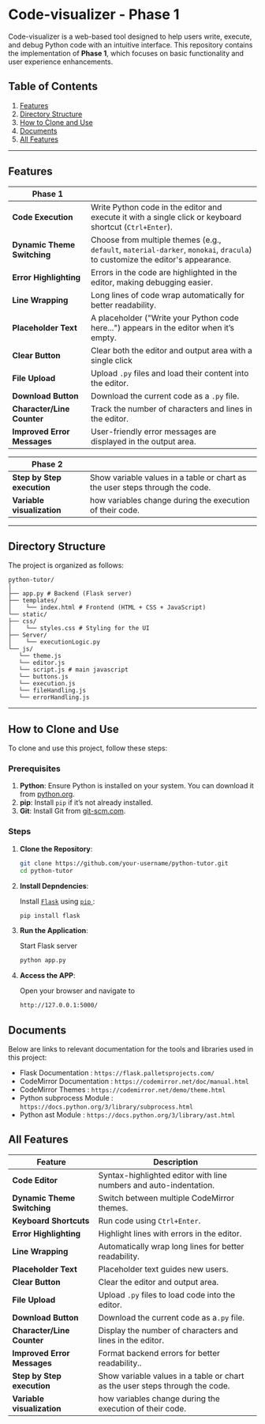 # Code-visualizer - Phase 1

Code-visualizer is a web-based tool designed to help users write, execute, and debug Python code with an intuitive interface. This repository contains the implementation of **Phase 1**, which focuses on basic functionality and user experience enhancements.

## Table of Contents
1. [Features](#features)
2. [Directory Structure](#directory-structure)
3. [How to Clone and Use](#how-to-clone-and-use)
4. [Documents](#documents)
5. [All Features](#all-features)
<!-- 5. [Future Enhancements](#future-enhancements) -->

---

## Features
|         **Phase 1**     ||
|-------------|------------|
| **Code Execution** |  Write Python code in the editor and execute it with a single click or keyboard shortcut (`Ctrl+Enter`).|
| **Dynamic Theme Switching** | Choose from multiple themes (e.g., `default`, `material-darker`, `monokai`, `dracula`) to customize the editor's appearance.|
| **Error Highlighting** | Errors in the code are highlighted in the editor, making debugging easier. |
| **Line Wrapping** | Long lines of code wrap automatically for better readability.|
| **Placeholder Text** | A placeholder ("Write your Python code here...") appears in the editor when it’s empty.|
| **Clear Button** | Clear both the editor and output area with a single click |
| **File Upload** | Upload `.py` files and load their content into the editor.|
| **Download Button** | Download the current code as a `.py` file.|
| **Character/Line Counter** | Track the number of characters and lines in the editor.|
| **Improved Error Messages** | User-friendly error messages are displayed in the output area.|

|         **Phase 2**     ||
|-------------|------------|
| **Step by Step execution** | Show variable values in a table or chart as the user steps through the code.  |
| **Variable visualization** | how variables change during the execution of their code.|

---

## Directory Structure
The project is organized as follows:
```
python-tutor/
│
├── app.py # Backend (Flask server)
├── templates/
│    └── index.html # Frontend (HTML + CSS + JavaScript)
└── static/
├── css/
│    └── styles.css # Styling for the UI
├── Server/
│    └── executionLogic.py
└── js/
   └── theme.js
   └── editor.js
   └── script.js # main javascript
   └── buttons.js
   └── execution.js
   └── fileHandling.js
   └── errorHandling.js

```
---

## How to Clone and Use
To clone and use this project, follow these steps:

### Prerequisites
1. **Python**: Ensure Python is installed on your system. You can download it from [python.org](https://www.python.org/).
2. **pip**: Install `pip` if it’s not already installed.
3. **Git**: Install Git from [git-scm.com](https://git-scm.com/).

### Steps
1. **Clone the Repository**:
   ```bash
   git clone https://github.com/your-username/python-tutor.git
   cd python-tutor
   ```
2. **Install Depndencies**:

   Install <a href="https://flask.palletsprojects.com/en/stable/">`Flask`</a> using <a href="https://packaging.python.org/en/latest/tutorials/installing-packages/"> `pip` </a>:
   ```bash
   pip install flask
   ```
3. **Run the Application**:

   Start Flask server
   ```bash
   python app.py
   ```
4. **Access the APP**:

   Open your browser and navigate to 
   ```bash
   http://127.0.0.1:5000/
   ```

## Documents
Below are links to relevant documentation for the tools and libraries used in this project:

- Flask Documentation : `https://flask.palletsprojects.com/`
- CodeMirror Documentation : `https://codemirror.net/doc/manual.html`
- CodeMirror Themes : `https://codemirror.net/demo/theme.html`
- Python subprocess Module : `https://docs.python.org/3/library/subprocess.html`
- Python ast Module : `https://docs.python.org/3/library/ast.html`

## All Features

| Feature    | Description    |
|-------------|------------|
| **Code Editor** | Syntax-highlighted editor with line numbers and auto-indentation. | 
|**Dynamic Theme Switching** | Switch between multiple CodeMirror themes. | 
| **Keyboard Shortcuts** | Run code using `Ctrl+Enter`. | 
|**Error Highlighting** | Highlight lines with errors in the editor. | 
|**Line Wrapping** | Automatically wrap long lines for better readability. | 
| **Placeholder Text** | Placeholder text guides new users. | 
|**Clear Button** | Clear the editor and output area. | 
|**File Upload** | Upload `.py` files to load code into the editor. | 
| **Download Button** | Download the current code as a`.py` file. | 
|**Character/Line Counter** | Display the number of characters and lines in the editor. | 
| **Improved Error Messages** | Format backend errors for better readability.. | 
| **Step by Step execution** | Show variable values in a table or chart as the user steps through the code.  |
| **Variable visualization** | how variables change during the execution of their code.|
